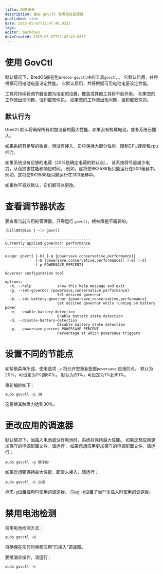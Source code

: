 ```yaml
---
title: 配置省长
description: 使用 govctl 管理系统管理器
published: true
date: 2025-05-07T12:47:49.033Z
tags:
editor: markdown
dateCreated: 2025-05-07T12:47:49.033Z
---
```


# 使用 GovCtl

默认情况下，BredOS船在包`bredos-govctl`中的工具`govctl` 。
它默认启用，并将根据可用电池电量设定性能。
它默认启用，并将根据可用电池电量设定性能。

工具将持续将调节器设置为指定的设置，覆盖或其他工具将不起作用。
如果您的工作流出现问题，请卸载软件包。
如果您的工作流出现问题，请卸载软件包。

## 默认行为

GovCtl 默认将确保所有附加设备的最大性能，如果没有机载电池，或者系统已插入。

如果系统有足够的收费，但没有接入，它将保持大部分性能，限制GPU速度和cpu推力。

如果系统没有足够的电荷（20%是确定电荷的默认点），
该系统将尽量减少电力，从而损害性能和响应时间。
例如，这将使RK3588板只能运行在300毫赫中。
例如，这将使RK3588板只能运行在300毫赫中。

如果你不喜欢默认，它们都可以更改。

# 查看调节器状态

要查看当前应用的管理器，只需运行 `govctl`，根权限是不需要的。

```
[bill88t@icu | ~]> govctl

---------------------------------------
Currently applied governor: performance
---------------------------------------

usage: govctl [-h] [-g {powersave,conservative,performance}]
              [-b {powersave,conservative,performance}] [-e] [-d]
              [-p POWERSAVE_PERCENT]

Governor configuration tool

options:
  -h, --help            show this help message and exit
  -g, --set-governor {powersave,conservative,performance}
                        Set desired governor
  -b, --set-battery-governor {powersave,conservative,performance}
                        Set desired governor while running on battery power
  -e, --enable-battery-detection
                        Enable battery state detection
  -d, --disable-battery-detection
                        Disable battery state detection
  -p, --powersave-percent POWERSAVE_PERCENT
                        Percentage at which powersave triggers
```

# 设置不同的节能点

如帮助菜单所述，使用选项 `-p` 将允许您重新配置`powersave` 应用的点。 默认为20%，可设定为1%到80%。 默认为20%，可设定为1%到80%。

重新编排如下：

```
sudo govctl -p 30
```

这将使其触发力达到30%。

# 更改应用的调速器

默认情况下，当插入电池或没有电池时，系统将保持最大性能。
如果您想应用更加保守的电源配置文件，请运行：
如果您想应用更加保守的电源配置文件，请运行：

```
sudo govctl -g 保守的
```

如果您想要保持最大性能，即使未接入，请运行：

```
sudo govctl -b 业绩
```

标志`-g`设置插电时使用的调速器。
Glag `-b`设置了当\*\*未插入时使用的调速器。

# 禁用电池检测

禁用电池检测方式：

```
sudo govctl -d
```

将确保在任何时候都应用“已接入”调速器。

要撤消此操作，请运行：

```
sudo govctl -e
```